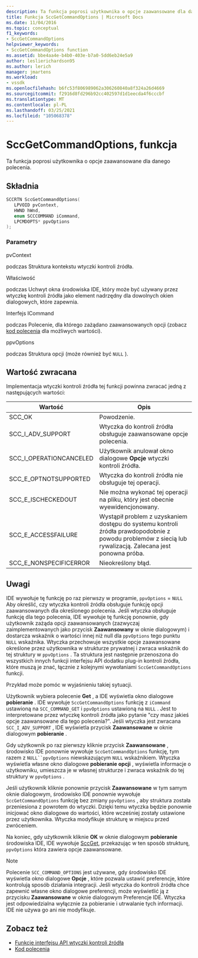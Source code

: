 ```yaml
---
description: Ta funkcja poprosi użytkownika o opcje zaawansowane dla danego polecenia.
title: Funkcja SccGetCommandOptions | Microsoft Docs
ms.date: 11/04/2016
ms.topic: conceptual
f1_keywords:
- SccGetCommandOptions
helpviewer_keywords:
- SccGetCommandOptions function
ms.assetid: bbe4aa4e-b4b0-403e-b7a0-5dd6eb24e5a9
author: leslierichardson95
ms.author: lerich
manager: jmartens
ms.workload:
- vssdk
ms.openlocfilehash: b6fc53f806989062a306260840a8f324a26d4669
ms.sourcegitcommit: f2916d8fd296b92cc402597d1d1eecda4f6cccbf
ms.translationtype: MT
ms.contentlocale: pl-PL
ms.lasthandoff: 03/25/2021
ms.locfileid: "105068378"
---
```

# <a name="sccgetcommandoptions-function"></a>SccGetCommandOptions, funkcja
Ta funkcja poprosi użytkownika o opcje zaawansowane dla danego polecenia.

## <a name="syntax"></a>Składnia

```cpp
SCCRTN SccGetCommandOptions(
   LPVOID pvContext,
   HWND hWnd,
   enum SCCCOMMAND iCommand,
   LPCMDOPTS* ppvOptions
);
```

### <a name="parameters"></a>Parametry
 pvContext

podczas Struktura kontekstu wtyczki kontroli źródła.

 Właściwość

podczas Uchwyt okna środowiska IDE, który może być używany przez wtyczkę kontroli źródła jako element nadrzędny dla dowolnych okien dialogowych, które zapewnia.

 Interfejs ICommand

podczas Polecenie, dla którego zażądano zaawansowanych opcji (zobacz [kod polecenia](../extensibility/command-code-enumerator.md) dla możliwych wartości).

 ppvOptions

podczas Struktura opcji (może również być `NULL` ).

## <a name="return-value"></a>Wartość zwracana
 Implementacja wtyczki kontroli źródła tej funkcji powinna zwracać jedną z następujących wartości:

|Wartość|Opis|
|-----------|-----------------|
|SCC_OK|Powodzenie.|
|SCC_I_ADV_SUPPORT|Wtyczka do kontroli źródła obsługuje zaawansowane opcje polecenia.|
|SCC_I_OPERATIONCANCELED|Użytkownik anulował okno dialogowe **Opcje** wtyczki kontroli źródła.|
|SCC_E_OPTNOTSUPPORTED|Wtyczka do kontroli źródła nie obsługuje tej operacji.|
|SCC_E_ISCHECKEDOUT|Nie można wykonać tej operacji na pliku, który jest obecnie wyewidencjonowany.|
|SCC_E_ACCESSFAILURE|Wystąpił problem z uzyskaniem dostępu do systemu kontroli źródła prawdopodobnie z powodu problemów z siecią lub rywalizacją. Zalecana jest ponowna próba.|
|SCC_E_NONSPECIFICERROR|Nieokreślony błąd.|

## <a name="remarks"></a>Uwagi
 IDE wywołuje tę funkcję po raz pierwszy w programie, `ppvOptions` = `NULL` Aby określić, czy wtyczka kontroli źródła obsługuje funkcję opcji zaawansowanych dla określonego polecenia. Jeśli wtyczka obsługuje funkcję dla tego polecenia, IDE wywołuje tę funkcję ponownie, gdy użytkownik zażąda opcji zaawansowanych (zazwyczaj zaimplementowanych jako przycisk **Zaawansowany** w oknie dialogowym) i dostarcza wskaźnik o wartości innej niż null dla `ppvOptions` tego punktu `NULL` wskaźnika. Wtyczka przechowuje wszystkie opcje zaawansowane określone przez użytkownika w strukturze prywatnej i zwraca wskaźnik do tej struktury w `ppvOptions` . Ta struktura jest następnie przenoszona do wszystkich innych funkcji interfejsu API dodatku plug-in kontroli źródła, które muszą je znać, łącznie z kolejnymi wywołaniami `SccGetCommandOptions` funkcji.

 Przykład może pomóc w wyjaśnieniu takiej sytuacji.

 Użytkownik wybiera polecenie **Get** , a IDE wyświetla okno dialogowe **pobieranie** . IDE wywołuje `SccGetCommandOptions` funkcję z `iCommand` ustawioną na `SCC_COMMAND_GET` i `ppvOptions` ustawioną na `NULL` . Jest to interpretowane przez wtyczkę kontroli źródła jako pytanie "czy masz jakieś opcje zaawansowane dla tego polecenia?". Jeśli wtyczka jest zwracana `SCC_I_ADV_SUPPORT` , IDE wyświetla przycisk **Zaawansowane** w oknie dialogowym **pobieranie** .

 Gdy użytkownik po raz pierwszy kliknie przycisk **Zaawansowane** , środowisko IDE ponownie wywołuje `SccGetCommandOptions` funkcję, tym razem z `NULL``ppvOptions` niewskazującym `NULL` wskaźnikiem. Wtyczka wyświetla własne okno dialogowe **pobieranie opcji** , wyświetla informacje o użytkowniku, umieszcza je w własnej strukturze i zwraca wskaźnik do tej struktury w `ppvOptions` .

 Jeśli użytkownik kliknie ponownie przycisk **Zaawansowane** w tym samym oknie dialogowym, środowisko IDE ponownie wywołuje `SccGetCommandOptions` funkcję bez zmiany `ppvOptions` , aby struktura została przeniesiona z powrotem do wtyczki. Dzięki temu wtyczka będzie ponownie inicjować okno dialogowe do wartości, które wcześniej zostały ustawione przez użytkownika. Wtyczka modyfikuje strukturę w miejscu przed zwróceniem.

 Na koniec, gdy użytkownik kliknie **OK** w oknie dialogowym **pobieranie** środowiska IDE, IDE wywołuje [SccGet](../extensibility/sccget-function.md), przekazując w ten sposób strukturę, `ppvOptions` która zawiera opcje zaawansowane.

> [!NOTE]
> Polecenie `SCC_COMMAND_OPTIONS` jest używane, gdy środowisko IDE wyświetla okno dialogowe **Opcje** , które pozwala ustawić preferencje, które kontrolują sposób działania integracji. Jeśli wtyczka do kontroli źródła chce zapewnić własne okno dialogowe preferencji, może wyświetlić ją z przycisku **Zaawansowane** w oknie dialogowym Preferencje IDE. Wtyczka jest odpowiedzialna wyłącznie za pobieranie i utrwalanie tych informacji. IDE nie używa go ani nie modyfikuje.

## <a name="see-also"></a>Zobacz też
- [Funkcje interfejsu API wtyczki kontroli źródła](../extensibility/source-control-plug-in-api-functions.md)
- [Kod polecenia](../extensibility/command-code-enumerator.md)

